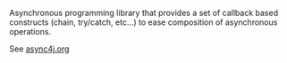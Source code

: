 Asynchronous programming library that provides a set of callback based constructs (chain, try/catch, etc...) to ease composition of asynchronous operations.

See [async4j.org](http://async4j.org)



